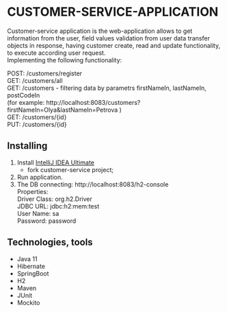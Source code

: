 # CUSTOMER-SERVICE-APPLICATION

Customer-service application is the web-application allows to get information from the user,
field values validation from user data transfer objects in response, having customer create, 
read and update functionality, to execute according user request.   
Implementing the following functionality:

POST: /customers/register\
GET: /customers/all\
GET: /customers    - filtering data by parametrs firstNameIn, lastNameIn, postCodeIn\
(for example: http://localhost:8083/customers?firstNameIn=Olya&lastNameIn=Petrova )\
GET: /customers/{id}\
PUT: /customers/{id}

## Installing
1. Install [IntelliJ IDEA Ultimate](https://www.jetbrains.com/ru-ru/idea/download)
    - fork customer-service project;
2.  Run application. 
3.  The DB connecting: http://localhost:8083/h2-console \
    Properties:\
    Driver Class: org.h2.Driver\
    JDBC URL: jdbc:h2:mem:test\
    User Name: sa \
    Password: password
    

## Technologies, tools

- Java 11
- Hibernate
- SpringBoot
- H2
- Maven
- JUnit
- Mockito

